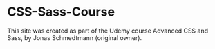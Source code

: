 # CSS-Sass-Course

This site was created as part of the Udemy course Advanced CSS and Sass, by Jonas Schmedtmann (original owner).
